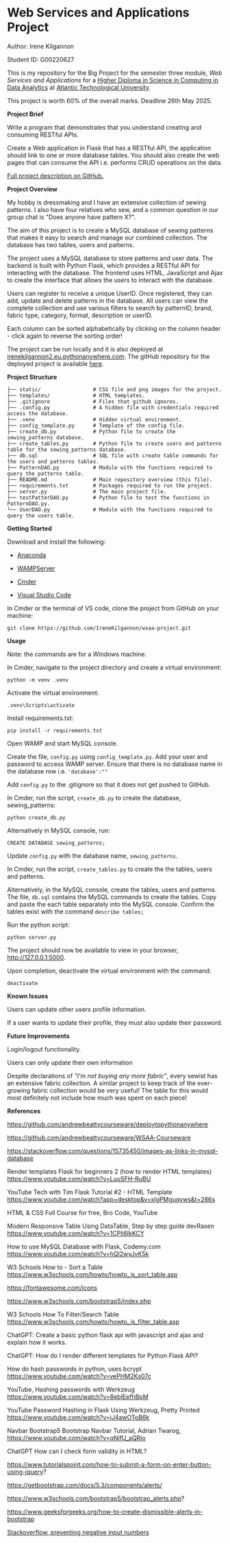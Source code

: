 # Web Services and Applications Project

Author: Irene Kilgannon

Student ID: G00220627

This is my repository for the Big Project for the semester three module, _Web Services and Applications_ for a [Higher Diploma in Science in Computing in Data Analytics](https://www.atu.ie/courses/higher-diploma-in-science-data-analytics) at [Atlantic Technological University](https://www.atu.ie/). 

This project is worth 60% of the overall marks. Deadline 26th May 2025.

__Project Brief__

Write a program that demonstrates that you understand creating and consuming RESTful APIs. 

Create a Web application in Flask that has a RESTful API, the application should link to one or more database tables.
You should also create the web pages that can consume the API i.e. performs CRUD operations on the data. 

[Full project description on GitHub.](https://github.com/andrewbeattycourseware/WSAA-Courseware/blob/main/labs/WSAA%20Project%20Description.pdf)

__Project Overview__

My hobby is dressmaking and I have an extensive collection of sewing patterns. I also have four relatives who sew, and a common question in our group chat is "Does anyone have pattern X?". 

The aim of this project is to create a MySQL database of sewing patterns that makes it easy to search and manage our combined collection. The database has two tables, users and patterns. 

The project uses a MySQL database to store patterns and user data. The backend is built with Python Flask, which provides a RESTful API for interacting with the database. The frontend uses HTML, JavaScript and Ajax to create the interface that allows the users to interact with the database. 

Users can register to receive a unique UserID. Once registered, they can add, update and delete patterns in the database. All users can view the complete collection and use various filters to search by patternID, brand, fabric type, category, format, description or userID. 

Each column can be sorted alphabetically by clicking on the column header - click again to reverse the sorting order!

The project can be run locally and it is also deployed at [irenekilgannon2.eu.pythonanywhere.com](https://irenekilgannon2.eu.pythonanywhere.com/). The gitHub repository for the deployed project is available [here](https://github.com/IreneKilgannon/deploytopythonanywhere).


__Project Structure__

    ├── static/                 # CSS file and png images for the project.
    ├── templates/              # HTML templates.
    ├── .gitignore              # Files that github ignores.
    ├── .config.py              # A hidden file with credentials required access the database.
    ├── .venv                   # Hidden virtual environment.
    ├── config_template.py      # Template of the config file.
    ├── create_db.py            # Python file to create the sewing_patterns database.
    ├── create_tables.py        # Python file to create users and patterns table for the sewing_patterns database.
    ├── db.sql                  # SQL file with create table commands for the users and patterns tables.
    ├── PatternDAO.py           # Module with the functions required to query the patterns table. 
    ├── README.md               # Main repository overview (this file).
    ├── requirements.txt        # Packages required to run the project.
    ├── server.py               # The main project file.
    ├── testPatterDAO.py        # Python file to test the functions in PatternDAO.py.
    └── UserDAO.py              # Module with the functions required to query the users table.


__Getting Started__

Download and install the following:

* [Anaconda](https://www.anaconda.com/download)

* [WAMPServer](https://www.wampserver.com/en/)

* [Cmder](https://cmder.app/)

* [Visual Studio Code](https://code.visualstudio.com/)

In Cmder or the terminal of VS code, clone the project from GitHub on your machine:

    git clone https://github.com/IreneKilgannon/wsaa-project.git


__Usage__

Note: the commands are for a Windows machine.

In Cmder, navigate to the project directory and create a virtual environment:

    python -m venv .venv

Activate the virtual environment:

    .venv\Scripts\activate

Install requirements.txt:

    pip install -r requirements.txt

Open WAMP and start MySQL console.

Create the file, `config.py` using `config_template.py`. Add your user and password to access WAMP server. Ensure that there is no database name in the database row i.e.  ``'database':""`` 

Add ``config.py`` to the .gitignore so that it does not get pushed to GitHub. 

In Cmder, run the script, `create_db.py` to create the database, sewing_patterns:

    python create_db.py

Alternatively in MySQL console, run:

    CREATE DATABASE sewing_patterns;

Update `config.py` with the database name, ``sewing_patterns``.

In Cmder, run the script, ``create_tables.py`` to create the the tables, users and patterns. 

Alternatively, in the MySQL console, create the tables, users and patterns. The file, `db.sql` contains the MySQL commands to create the tables. Copy and paste the each table separately into the MySQL console. Confirm the tables exist with the command `describe tables;` 

Run the python script:

    python server.py

The project should now be available to view in your browser, http://127.0.0.1:5000.

Upon completion, deactivate the virtual environment with the command:

    deactivate


__Known Issues__

Users can update other users profile information. 

If a user wants to update their profile, they must also update their password. 

__Future Improvements__

Login/logout functionality.

Users can only update their own information

Despite declarations of _"I'm not buying any more fabric"_, every sewist has an extensive fabric collection. A similar project to keep track of the ever-growing fabric collection would be very useful! The table for this would most definitely not include how much was spent on each piece!



__References__

https://github.com/andrewbeattycourseware/deploytopythonanywhere

https://github.com/andrewbeattycourseware/WSAA-Courseware

https://stackoverflow.com/questions/15735450/images-as-links-in-mysql-database

Render templates Flask for beginners 2 (how to render HTML templates) https://www.youtube.com/watch?v=LuuSFH-RuBU

YouTube Tech with Tim Flask Tutorial #2 - HTML Template https://www.youtube.com/watch?app=desktop&v=xIgPMguqyws&t=286s

HTML & CSS Full Course for free, Bro Code, YouTube

Modern Responsive Table Using DataTable, Step by step guide devRasen https://www.youtube.com/watch?v=1CPli6lkKCY

How to use MySQL Database with Flask, Codemy.com https://www.youtube.com/watch?v=hQl2wyJvK5k

W3 Schools How to - Sort a Table https://www.w3schools.com/howto/howto_js_sort_table.asp

https://fontawesome.com/icons

https://www.w3schools.com/bootstrap5/index.php

W3 Schools How To Filter/Search Table https://www.w3schools.com/howto/howto_js_filter_table.asp

ChatGPT: Create a basic python flask api with javascript and ajax and explain how it works.

ChatGPT: How do I render different templates for Python Flask API?

How do hash passwords in python, uses bcrypt https://www.youtube.com/watch?v=yePHM2Ks07c

YouTube, Hashing passwords with Werkzeug https://www.youtube.com/watch?v=8ebIEefhBpM

YouTube Password Hashing in Flask Using Werkzeug, Pretty Printed https://www.youtube.com/watch?v=jJ4awOToB6k

Navbar Bootstrap5 Bootstrap Navbar Tutorial, Adrian Twarog, https://www.youtube.com/watch?v=qNifU_aQRio

ChatGPT How can I check form validity in HTML? 

https://www.tutorialspoint.com/how-to-submit-a-form-on-enter-button-using-jquery?


https://getbootstrap.com/docs/5.3/components/alerts/

https://www.w3schools.com/bootstrap5/bootstrap_alerts.php?

https://www.geeksforgeeks.org/how-to-create-dismissible-alerts-in-bootstrap

[Stackoverflow, preventing negative input numbers](https://stackoverflow.com/questions/7372067/is-there-any-way-to-prevent-input-type-number-getting-negative-values)
